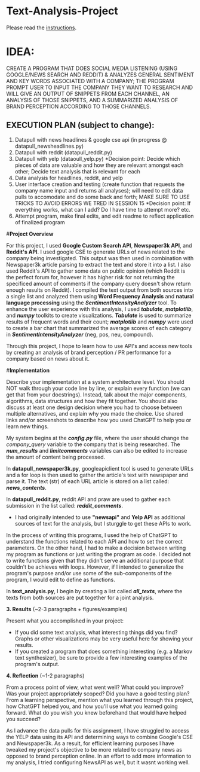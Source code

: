 # Text-Analysis-Project
 
Please read the [instructions](instructions.md).

# IDEA:
CREATE A PROGRAM THAT DOES SOCIAL MEDIA LISTENING (USING GOOGLE/NEWS SEARCH AND REDDIT) & ANALYZES GENERAL SENTIMENT AND KEY WORDS ASSOCIATED WITH A COMPANY; THE PROGRAM PROMPT USER TO INPUT THE COMPANY THEY WANT TO RESEARCH AND WILL GIVE AN OUTPUT OF SNIPPETS FROM EACH CHANNEL, AN ANALYSIS OF THOSE SNIPPETS, AND A SUMMARIZED ANALYSIS OF BRAND PERCEPTION ACCORDING TO THOSE CHANNELS.

## EXECUTION PLAN (subject to change):
1. Datapull with news headlines & google cse api (in progress @ datapull_newsheadlines.py) 
2. Datapull with reddit (datapull_reddit.py)
3. Datapull with yelp (dataoull_yelp.py)
 *Decision point: Decide which pieces of data are valuable and how they are relevant amongst each other; Decide text analysis that is relevant for each
4. Data analysis for headlines, reddit, and yelp
5. User interface creation and testing (create function that requests the company name input and returns all analyses); will need to edit data pulls to accomodate and do some back and forth; MAKE SURE TO USE TRICKS TO AVOID ERRORS WE TRED IN SESSION 15
*Decision point: If everything works, what can I add? Do I have time to attempt more? etc.
6. Attempt program, make final edits, and edit readme to reflect application of finalized program


#**Project Overview** 

For this project, I used **Google Custom Search API**, **Newspaper3k API**, and **Reddit's API**. I used google CSE to generate URLs of news related to the company being investigated. This output was then used in combination with Newspaper3k article parsing to extract the text and store it into a list. I also used Reddit's API to gather some data on public opinion (which Reddit is the perfect forum for, however it has higher risk for not returning the specificed amount of comments if the company query doesn't show return enough results on Reddit). I compiled the text output from both sources into a single list and analyzed them using **Word Frequency Analysis** and **natural language processing** using the ***SentimentIntensityAnalyzer*** tool. To enhance the user experience with this analysis, I used ***tabulate***, ***matplotlib***, and ***numpy*** toolkits to create visualizations. ***Tabulate*** is used to summarize results of frequent words and their count; ***matplotlib*** and ***numpy*** were used to create a bar chart that summarized the average scores of each category in ***SentimentIntensityAnalyzer*** (neg, pos, neu, compound).

Through this project, I hope to learn how to use API's and access new tools by creating an analysis of brand perception / PR performance for a company based on news about it.

#**Implementation** 

Describe your implementation at a system architecture level. You should NOT walk through your code line by line, or explain every function (we can get that from your docstrings). Instead, talk about the major components, algorithms, data structures and how they fit together. You should also discuss at least one design decision where you had to choose between multiple alternatives, and explain why you made the choice. Use shared links and/or screenshots to describe how you used ChatGPT to help you or learn new things.

My system begins at the ***config.py*** file, where the user should change the *company_query* variable to the company that is being researched. The ***num_results*** and ***limitcomments*** variables can also be edited to increase the amount of content being processed. 

In **datapull_newspaper3k.py**, googleapiclient tool is used to generate URLs and a for loop is then used to gather the article's text with newspaper and parse it. The text (str) of each URL article is stored on a list called: ***news_contents***. 

In **datapull_reddit.py**,  reddit API and praw are used to gather each submission in the list called: ***reddit_comments***.

* I had originally intended to use **"newsapi"** and **Yelp API** as additional sources of text for the analysis, but I sturggle to get these APIs to work. 

In the process of writing this programs, I used the help of ChatGPT to understand the functions related to each API and how to set the correct parameters. On the other hand, I had to make a decision between writing my program as functions or just writing the program as code. I decided not to write functions given that they didn't serve an additional purpose that couldn't be achieves with loops. However, if I intended to generalize the program's purpose and/or use some of the sub-components of the program, I would edit to define as functions.

In **text_analysis.py**, I begin by creating a list called ***all_texts***, where the texts from both sources are put together for a joint analysis. 

**3. Results** (~2-3 paragraphs + figures/examples)

Present what you accomplished in your project:

- If you did some text analysis, what interesting things did you find? Graphs or other visualizations may be very useful here for showing your results.
- If you created a program that does something interesting (e.g. a Markov text synthesizer), be sure to provide a few interesting examples of the program's output.

**4. Reflection** (~1-2 paragraphs)

From a process point of view, what went well? What could you improve? Was your project appropriately scoped? Did you have a good testing plan?
From a learning perspective, mention what you learned through this project, how ChatGPT helped you, and how you'll use what you learned going forward. What do you wish you knew beforehand that would have helped you succeed?


As I advance the data pulls for this assignment, I have struggled to access the YELP data using its API and determining ways to combine Google's CSE and Newspaper3k. As a result, for efficient learning purposes I have tweaked my project's objective to be more related to company news as opposed to brand perception online. In an effort to add more information to my analysis, I tried configuring NewsAPI as well, but it wasnt working well.

